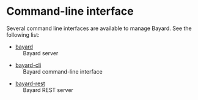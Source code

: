 # Command-line interface

Several command line interfaces are available to manage Bayard.
See the following list:

- [bayard](cli/bayard.md)  
&nbsp;&nbsp;&nbsp;&nbsp; Bayard server

- [bayard-cli](cli/bayard-cli.md)  
&nbsp;&nbsp;&nbsp;&nbsp; Bayard command-line interface

- [bayard-rest](cli/bayard-rest.md)  
&nbsp;&nbsp;&nbsp;&nbsp; Bayard REST server
